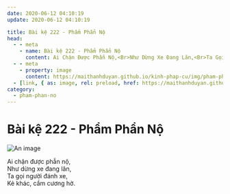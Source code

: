 ```yaml
---
date: 2020-06-12 04:10:19
update: 2020-06-12 04:10:19

title: Bài kệ 222 - Phẩm Phẩn Nộ
head:
  - - meta
    - name: Bài kệ 222 - Phẩm Phẩn Nộ
      content: Ai Chận Được Phẫn Nộ,<Br>Như Dừng Xe Đang Lăn,<Br>Ta Gọi Người Đánh Xe,<Br>Kẻ Khác, Cầm Cương Hờ.<Br>
  - - meta
    - property: image
      content: https://maithanhduyan.github.io/kinh-phap-cu/img/pham-phan-no/pham-phan-no-222.jpg
  - [link, { as: image, rel: preload, href: https://maithanhduyan.github.io/kinh-phap-cu/img/pham-phan-no/pham-phan-no-222.jpg }]
category:
  - pham-phan-no
---
```


# Bài kệ 222 - Phẩm Phẩn Nộ

![An image](/img/pham-phan-no/pham-phan-no-222.jpg)

Ai chận được phẫn nộ,<br>Như dừng xe đang lăn,<br>Ta gọi người đánh xe,<br>Kẻ khác, cầm cương hờ.<br>
